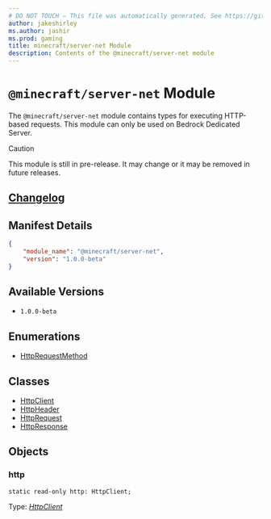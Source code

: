 ```yaml
---
# DO NOT TOUCH — This file was automatically generated. See https://github.com/mojang/minecraftapidocsgenerator to modify descriptions, examples, etc.
author: jakeshirley
ms.author: jashir
ms.prod: gaming
title: minecraft/server-net Module
description: Contents of the @minecraft/server-net module
---
```

# `@minecraft/server-net` Module

The `@minecraft/server-net` module contains types for executing HTTP-based requests. This module can only be used on Bedrock Dedicated Server.

> [!CAUTION]
> This module is still in pre-release.  It may change or it may be removed in future releases.

## [Changelog](changelog.md)

## Manifest Details
```json
{
    "module_name": "@minecraft/server-net",
    "version": "1.0.0-beta"
}
```

## Available Versions
- `1.0.0-beta`

## Enumerations
- [HttpRequestMethod](HttpRequestMethod.md)

## Classes
- [HttpClient](HttpClient.md)
- [HttpHeader](HttpHeader.md)
- [HttpRequest](HttpRequest.md)
- [HttpResponse](HttpResponse.md)

## Objects
  
### **http**
`static read-only http: HttpClient;`

Type: [*HttpClient*](HttpClient.md)
